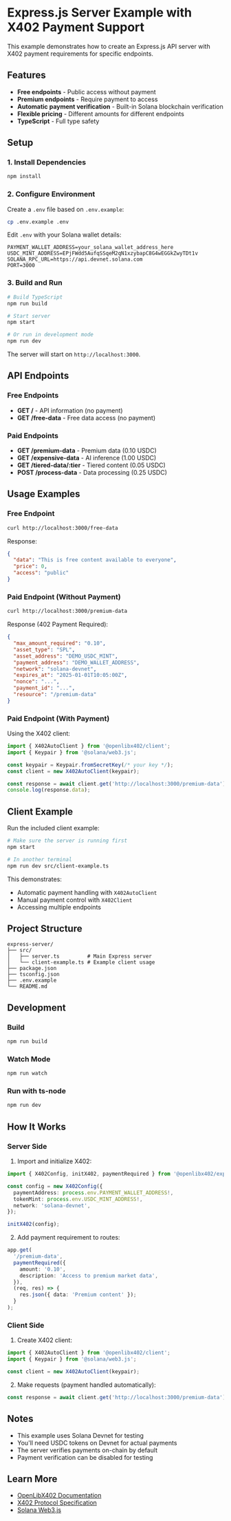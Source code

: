 # Express.js Server Example with X402 Payment Support

This example demonstrates how to create an Express.js API server with X402 payment requirements for specific endpoints.

## Features

- **Free endpoints** - Public access without payment
- **Premium endpoints** - Require payment to access
- **Automatic payment verification** - Built-in Solana blockchain verification
- **Flexible pricing** - Different amounts for different endpoints
- **TypeScript** - Full type safety

## Setup

### 1. Install Dependencies

```bash
npm install
```

### 2. Configure Environment

Create a `.env` file based on `.env.example`:

```bash
cp .env.example .env
```

Edit `.env` with your Solana wallet details:

```env
PAYMENT_WALLET_ADDRESS=your_solana_wallet_address_here
USDC_MINT_ADDRESS=EPjFWdd5AufqSSqeM2qN1xzybapC8G4wEGGkZwyTDt1v
SOLANA_RPC_URL=https://api.devnet.solana.com
PORT=3000
```

### 3. Build and Run

```bash
# Build TypeScript
npm run build

# Start server
npm start

# Or run in development mode
npm run dev
```

The server will start on `http://localhost:3000`.

## API Endpoints

### Free Endpoints

- **GET /** - API information (no payment)
- **GET /free-data** - Free data access (no payment)

### Paid Endpoints

- **GET /premium-data** - Premium data (0.10 USDC)
- **GET /expensive-data** - AI inference (1.00 USDC)
- **GET /tiered-data/:tier** - Tiered content (0.05 USDC)
- **POST /process-data** - Data processing (0.25 USDC)

## Usage Examples

### Free Endpoint

```bash
curl http://localhost:3000/free-data
```

Response:
```json
{
  "data": "This is free content available to everyone",
  "price": 0,
  "access": "public"
}
```

### Paid Endpoint (Without Payment)

```bash
curl http://localhost:3000/premium-data
```

Response (402 Payment Required):
```json
{
  "max_amount_required": "0.10",
  "asset_type": "SPL",
  "asset_address": "DEMO_USDC_MINT",
  "payment_address": "DEMO_WALLET_ADDRESS",
  "network": "solana-devnet",
  "expires_at": "2025-01-01T10:05:00Z",
  "nonce": "...",
  "payment_id": "...",
  "resource": "/premium-data"
}
```

### Paid Endpoint (With Payment)

Using the X402 client:

```typescript
import { X402AutoClient } from '@openlibx402/client';
import { Keypair } from '@solana/web3.js';

const keypair = Keypair.fromSecretKey(/* your key */);
const client = new X402AutoClient(keypair);

const response = await client.get('http://localhost:3000/premium-data');
console.log(response.data);
```

## Client Example

Run the included client example:

```bash
# Make sure the server is running first
npm start

# In another terminal
npm run dev src/client-example.ts
```

This demonstrates:
- Automatic payment handling with `X402AutoClient`
- Manual payment control with `X402Client`
- Accessing multiple endpoints

## Project Structure

```
express-server/
├── src/
│   ├── server.ts         # Main Express server
│   └── client-example.ts # Example client usage
├── package.json
├── tsconfig.json
├── .env.example
└── README.md
```

## Development

### Build

```bash
npm run build
```

### Watch Mode

```bash
npm run watch
```

### Run with ts-node

```bash
npm run dev
```

## How It Works

### Server Side

1. Import and initialize X402:

```typescript
import { X402Config, initX402, paymentRequired } from '@openlibx402/express';

const config = new X402Config({
  paymentAddress: process.env.PAYMENT_WALLET_ADDRESS!,
  tokenMint: process.env.USDC_MINT_ADDRESS!,
  network: 'solana-devnet',
});

initX402(config);
```

2. Add payment requirement to routes:

```typescript
app.get(
  '/premium-data',
  paymentRequired({
    amount: '0.10',
    description: 'Access to premium market data',
  }),
  (req, res) => {
    res.json({ data: 'Premium content' });
  }
);
```

### Client Side

1. Create X402 client:

```typescript
import { X402AutoClient } from '@openlibx402/client';
import { Keypair } from '@solana/web3.js';

const client = new X402AutoClient(keypair);
```

2. Make requests (payment handled automatically):

```typescript
const response = await client.get('http://localhost:3000/premium-data');
```

## Notes

- This example uses Solana Devnet for testing
- You'll need USDC tokens on Devnet for actual payments
- The server verifies payments on-chain by default
- Payment verification can be disabled for testing

## Learn More

- [OpenLibX402 Documentation](../../packages/typescript/README.md)
- [X402 Protocol Specification](https://github.com/openlibx402/spec)
- [Solana Web3.js](https://solana-labs.github.io/solana-web3.js/)
